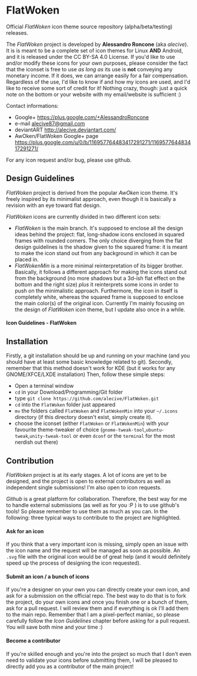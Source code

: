 FlatWoken
=========

Official *FlatWoken* icon theme source repository (alpha/beta/testing) releases.

The *FlatWoken* project is developed by **Alessandro Roncone** (aka *alecive*). It is is meant to be a complete set of icon themes for Linux **AND** Android, and it is released under the CC BY-SA 4.0 License. If you'd like to use and/or modify these icons for your own purposes, please consider the fact that the iconset is free to use *as long as* its use is **not** conveying any monetary income. If it does, we can arrange easily for a fair compensation. Regardless of the use, I'd like to know if and how my icons are used, and I'd like to receive some sort of credit for it! Nothing crazy, though: just a quick note on the bottom or your website with my email/website is sufficient :)

Contact informations:

- Google+    https://plus.google.com/+AlessandroRoncone
- e-mail     alecive87@gmail.com
- deviantART http://alecive.deviantart.com/
- AwOken/FlatWoken Google+ page https://plus.google.com/u/0/b/116957764483417291271/116957764483417291271/

For any icon request and/or bug, please use github.

Design Guidelines
----------

*FlatWoken* project is derived from the popular *AwOken* icon theme. It's freely inspired by its minimalist approach, even though it is basically a revision with an eye toward flat design. 

*FlatWoken* icons are currently divided in two different icon sets:

- *FlatWoken* is the main branch. It's supposed to enclose all the design ideas behind the project: flat, long-shadow icons enclosed in squared frames with rounded corners. The only choice diverging from the flat design guidelines is the shadow given to the squared frame: it is meant to make the icon stand out from any background in which it can be placed in.
- *FlatWokenMin* is a more minimal reinterpretation of its bigger brother. Basically, it follows a different approach for making the icons stand out from the background (no more shadows but a 3d-ish flat effect on the bottom and the right size) *plus* it reinterprets some icons in order to push on the minimalistic approach. Furthermore, the icon in itself is completely white, whereas the squared frame is supposed to enclose the main color(s) of the original icon. Currently I'm mainly focusing on the design of *FlatWoken* icon theme, but I update also once in a while.

#### Icon Guidelines - FlatWoken



Installation
----------

Firstly, a git installation should be up and running on your machine (and you should have at least some basic knowledge related to git). Secondly, remember that this method doesn't work for KDE (but it works for any GNOME/XFCE/LXDE installation) Then, follow these simple steps:

- Open a terminal window
- `cd` in your Download/Programming/Git folder
- type `git clone https://github.com/alecive/FlatWoken.git`
- `cd` into the `FlatWoken` folder just appeared
- `mv` the folders called `FlatWoken` and `FlatWokenMin` into your `~/.icons` directory (if this directory doesn't exist, simply create it).
- choose the iconset (either `FlatWoken` or `FlatWokenMin`) with your favourite theme-tweaker of choice (`gnome-tweak-tool`,`ubuntu-tweak`,`unity-tweak-tool` or even `dconf` or the `terminal` for the most nerdish out there)


Contribution
----------

*FlatWoken* project is at its early stages. A lot of icons are yet to be designed, and the project is open to external contributors as well as independent single submissions! I'm also open to icon requests.

*Github* is a great platform for collaboration. Therefore, the best way for me to handle external submissions (as well as for you :P ) is to use github's tools! So please remember to use them as much as you can. In the following: three typical ways to contribute to the project are highlighted.

#### Ask for an icon
If you think that a very important icon is missing, simply open an issue with the icon name and the request will be managed as soon as possible. An `.svg` file with the original icon would be of great help (and it would definitely speed up the process of designing the icon requested).

#### Submit an icon / a bunch of icons
If you're a designer on your own you can directly create your own icon, and ask for a submission on the official repo. The best way to do that is to fork the project, do your own icons and once you finish one or a bunch of them, ask for a pull request. I will review them and if everything is ok I'll add them to the main repo. Remember that I am a pixel-perfect maniac, so please carefully follow the *Icon Guidelines* chapter before asking for a pull request. You will save both mine and your time :)

#### Become a contributor
If you're skilled enough and you're into the project so much that I don't even need to validate your icons before submitting them, I will be pleased to directly add you as a contributor of the main project!
